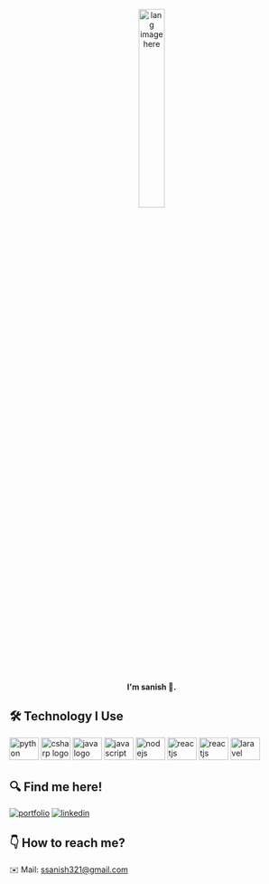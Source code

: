 <p align="center"><img width="30%" src="https://github.com/alansmathew/alansmathew/raw/master/lang.gif" alt="lang image here" /></p>

<h4 align="center">I'm sanish 👋.</h4>

## 🛠 Technology I Use
<div align="left">
  <img src="https://cdn.jsdelivr.net/gh/devicons/devicon/icons/python/python-original.svg" height="40" width="52" title="python"  alt="python logo"  />
  <img src="https://cdn.worldvectorlogo.com/logos/c--4.svg" height="40" width="52" title="csharp" alt="csharp logo"  />
  <img src="https://cdn.worldvectorlogo.com/logos/java-14.svg" height="40" width="52" title="java" alt="java logo"  />
  <img src="https://cdn.jsdelivr.net/gh/devicons/devicon/icons/javascript/javascript-original.svg" height="40" width="52" title ="javascript" alt="javascript logo"  />
  <img src="https://cdn.worldvectorlogo.com/logos/nodejs-1.svg" height="40" width="52" title="nodejs" alt="nodejs logo"  />
  <img src="https://cdn.worldvectorlogo.com/logos/react-2.svg" height="40" width="52" title="reactjs" alt="reactjs logo"  />
  <img src="https://cdn.worldvectorlogo.com/logos/php-1.svg" height="40" width="52" title="PHP" alt="reactjs logo"  />
  <img src="https://cdn.worldvectorlogo.com/logos/laravel-2.svg" height="40" width="52" title="Laravel" alt="laravel logo"  />
</div>

## 🔍 Find me here!
[![portfolio](https://img.shields.io/badge/my_portfolio-000?style=for-the-badge&logo=ko-fi&logoColor=white)](https://sanishrestha.com.np/)
[![linkedin](https://img.shields.io/badge/linkedin-0A66C2?style=for-the-badge&logo=linkedin&logoColor=white)](https://www.linkedin.com/in/sanishrestha/)
## 👇 How to reach me?
✉️ Mail: ssanish321@gmail.com
